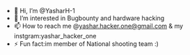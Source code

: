 - 👋 Hi, I’m @YasharH-1
- 👀 I’m interested in Bugbounty and hardware hacking
- 📫 How to reach me @yashar.hacker.one@gmail.com & my instgram:yashar_hacker_one
- ⚡ Fun fact:im member of National shooting team :)

<!---
YasharH-1/YasharH-1 is a ✨ special ✨ repository because its `README.md` (this file) appears on your GitHub profile.
You can click the Preview link to take a look at your changes.
--->

